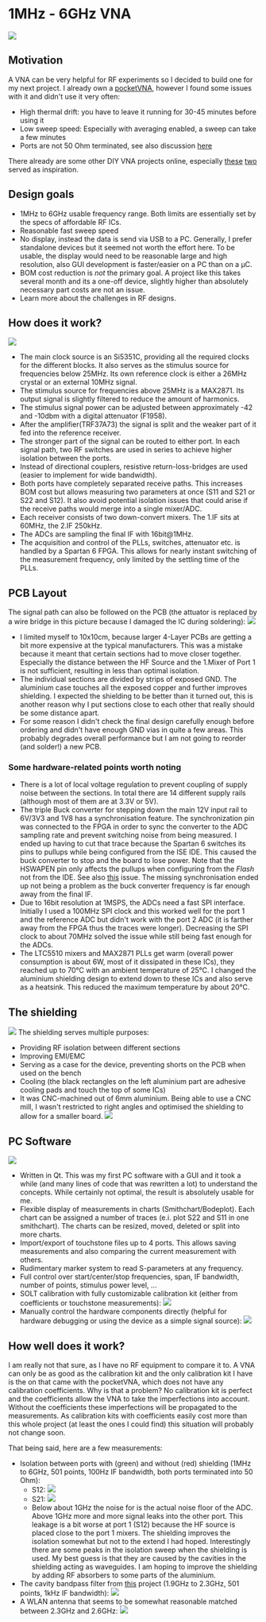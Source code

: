 # 1MHz - 6GHz VNA

![](Pictures/VNA.JPG)

## Motivation
A VNA can be very helpful for RF experiments so I decided to build one for my next project. I already own a [pocketVNA](https://pocketvna.com/), however I found some issues with it and didn't use it very often:
* High thermal drift: you have to leave it running for 30-45 minutes before using it
* Low sweep speed: Especially with averaging enabled, a sweep can take a few minutes
* Ports are not 50 Ohm terminated, see also discussion [here](https://www.eevblog.com/forum/rf-microwave/pocketvna-any-idea-what-its-like/msg1220143/#msg1220143)

There already are some other DIY VNA projects online, especially [these](https://hforsten.com/cheap-homemade-30-mhz-6-ghz-vector-network-analyzer.html) [two](http://www.yl3akb.lv/content/vna_v2/vna_v2.php) served as inspiration.

## Design goals
* 1MHz to 6GHz usable frequency range. Both limits are essentially set by the specs of affordable RF ICs.
* Reasonable fast sweep speed
* No display, instead the data is send via USB to a PC. Generally, I prefer standalone devices but it seemed not worth the effort here. To be usable, the display would need to be reasonable large and high resolution, also GUI development is faster/easier on a PC than on a µC.
* BOM cost reduction is *not* the primary goal. A project like this takes several month and its a one-off device, slightly higher than absolutely necessary part costs are not an issue.
* Learn more about the challenges in RF designs.

## How does it work?
![](Pictures/Blockdiagram.svg)

* The main clock source is an Si5351C, providing all the required clocks for the different blocks. It also serves as the stimulus source for frequencies below 25MHz. Its own reference clock is either a 26MHz crystal or an external 10MHz signal.
* The stimulus source for frequencies above 25MHz is a MAX2871. Its output signal is slightly filtered to reduce the amount of harmonics.
* The stimulus signal power can be adjusted between approximately -42 and -10dbm with a digital attenuator (F1958).
* After the amplifier(TRF37A73) the signal is split and the weaker part of it fed into the reference receiver.
* The stronger part of the signal can be routed to either port. In each signal path, two RF switches are used in series to achieve higher isolation between the ports.
* Instead of directional couplers, resistive return-loss-bridges are used (easier to implement for wide bandwidth).
* Both ports have completely separated receive paths. This increases BOM cost but allows measuring two parameters at once (S11 and S21 or S22 and S12). It also avoid potential isolation issues that could arise if the receive paths would merge into a single mixer/ADC.
* Each receiver consists of two down-convert mixers. The 1.IF sits at 60MHz, the 2.IF 250kHz.
* The ADCs are sampling the final IF with 16bit@1MHz.
* The acquisition and control of the PLLs, switches, attenuator etc. is handled by a Spartan 6 FPGA. This allows for nearly instant switching of the measurement frequency, only limited by the settling time of the PLLs.

## PCB Layout
The signal path can also be followed on the PCB (the attuator is replaced by a wire bridge in this picture because I damaged the IC during soldering):
![](Pictures/PCB_markings.JPG)
* I limited myself to 10x10cm, because larger 4-Layer PCBs are getting a bit more expensive at the typical manufacturers. This was a mistake because it meant that certain sections had to move closer together. Especially the distance between the HF Source and the 1.Mixer of Port 1 is not sufficient, resulting in less than optimal isolation.
* The individual sections are divided by strips of exposed GND. The aluminium case touches all the exposed copper and further improves shielding. I expected the shielding to be better than it turned out, this is another reason why I put sections close to each other that really should be some distance apart.
* For some reason I didn't check the final design carefully enough before ordering and didn't have enough GND vias in quite a few areas. This probably degrades overall performance but I am not going to reorder (and solder!) a new PCB.

### Some hardware-related points worth noting
* There is a lot of local voltage regulation to prevent coupling of supply noise between the sections. In total there are 14 different supply rails (although most of them are at 3.3V or 5V).
* The triple Buck converter for stepping down the main 12V input rail to 6V/3V3 and 1V8 has a synchronisation feature. The synchronization pin was connected to the FPGA in order to sync the converter to the ADC sampling rate and prevent switching noise from being measured. I ended up having to cut that trace because the Spartan 6 switches its pins to pullups while being configured from the ISE IDE. This caused the buck converter to stop and the board to lose power. Note that the HSWAPEN pin only affects the pullups when configuring from the *Flash* not from the IDE. See also [this](https://forums.xilinx.com/t5/Spartan-Family-FPGAs-Archived/Spartan-6-pull-ups-during-SPI-indirect-programming-using/td-p/201743) issue. The missing synchronisation ended up not being a problem as the buck converter frequency is far enough away from the final IF.
* Due to 16bit resolution at 1MSPS, the ADCs need a fast SPI interface. Initially I used a 100MHz SPI clock and this worked well for the port 1 and the reference ADC but didn't work with the port 2 ADC (it is farther away from the FPGA thus the traces were longer). Decreasing the SPI clock to about 70MHz solved the issue while still being fast enough for the ADCs.
* The LTC5510 mixers and MAX2871 PLLs get warm (overall power consumption is about 6W, most of it dissipated in these ICs), they reached up to 70°C with an ambient temperature of 25°C. I changed the aluminium shielding design to extend down to these ICs and also serve as a heatsink. This reduced the maximum temperature by about 20°C.

## The shielding
![](Pictures/Shielding.JPG)
The shielding serves multiple purposes:
* Providing RF isolation between different sections
* Improving EMI/EMC
* Serving as a case for the device, preventing shorts on the PCB when used on the bench
* Cooling (the black rectangles on the left aluminium part are adhesive cooling pads and touch the top of some ICs)
* It was CNC-machined out of 6mm aluminium. Being able to use a CNC mill, I wasn't restricted to right angles and optimised the shielding to allow for a smaller board.
![](Pictures/ShieldingMilling.jpg)

## PC Software
![](Screenshots/DefaultLayout.png)
* Written in Qt. This was my first PC software with a GUI and it took a while (and many lines of code that was rewritten a lot) to understand the concepts. While certainly not optimal, the result is absolutely usable for me.
* Flexible display of measurements in charts (Smithchart/Bodeplot). Each chart can be assigned a number of traces (e.i. plot S22 and S11 in one smithchart). The charts can be resized, moved, deleted or split into more charts.
* Import/export of touchstone files up to 4 ports. This allows saving measurements and also comparing the current measurement with others.
* Rudimentary marker system to read S-parameters at any frequency.
* Full control over start/center/stop frequencies, span, IF bandwidth, number of points, stimulus power level, ...
* SOLT calibration with fully customizable calibration kit (either from coefficients or touchstone measurements):
![](Screenshots/CalkitDialog.png)
* Manually control the hardware components directly (helpful for hardware debugging or using the device as a simple signal source):
![](Screenshots/ManualControl.png)

## How well does it work?
I am really not that sure, as I have no RF equipment to compare it to. A VNA can only be as good as the calibration kit and the only calibration kit I have is the on that came with the pocketVNA, which does not have any calibration coefficients. Why is that a problem? No calibration kit is perfect and the coefficients allow the VNA to take the imperfections into account. Without the coefficients these imperfections will be propagated to the measurements. As calibration kits with coefficients easily cost more than this whole project (at least the ones I could find) this situation will probably not change soon.

That being said, here are a few measurements:
* Isolation between ports with (green) and without (red) shielding (1MHz to 6GHz, 501 points, 100Hz IF bandwidth, both ports terminated into 50 Ohm):
  * S12:
  ![](Pictures/S12ShieldingEffect.png)
  * S21:
  ![](Pictures/S21ShieldingEffect.png)
  * Below about 1GHz the noise for is the actual noise floor of the ADC. Above 1GHz more and more signal leaks into the other port. This leakage is a bit worse at port 1 (S12) because the HF source is placed close to the port 1 mixers. The shielding improves the isolation somewhat but not to the extend I had hoped. Interestingly there are some peaks in the isolation sweep when the shielding is used. My best guess is that they are caused by the cavities in the shielding acting as waveguides. I am hoping to improve the shielding by adding RF absorbers to some parts of the aluminium.
* The cavity bandpass filter from [this](https://github.com/jankae/SpectrumAnalyzer) project (1.9GHz to 2.3GHz, 501 points, 1kHz IF bandwidth):
 ![](Screenshots/Filter.png)
* A WLAN antenna that seems to be somewhat reasonable matched between 2.3GHz and 2.6GHz:
 ![](Screenshots/Antenna.png)
